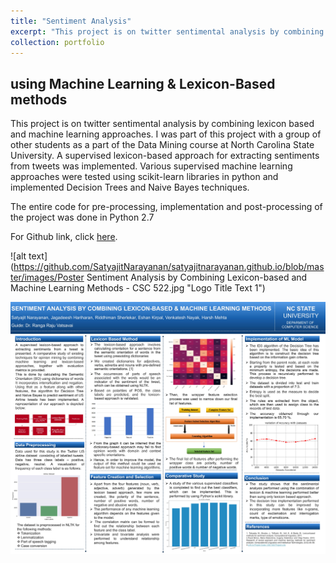 ```yaml
---
title: "Sentiment Analysis"
excerpt: "This project is on twitter sentimental analysis by combining lexicon based and machine learning approaches"
collection: portfolio
---
```


## using Machine Learning & Lexicon-Based methods

This project is on twitter sentimental analysis by combining lexicon based and machine learning approaches. I was part of this project with a group of other students as a part of the Data Mining course at North Carolina State University. A supervised lexicon-based approach for extracting sentiments from tweets was implemented. Various supervised machine learning approaches were tested using scikit-learn libraries in python and implemented Decision Trees and Naive Bayes techniques.

The entire code for pre-processing, implementation and post-processing of the project was done in Python 2.7

For Github link, click [here](https://github.com/SatyajitNarayanan/Sentiment-Analysis-using-Machine-Learning-and-Lexicon-Based-methods).

![alt text](https://github.com/SatyajitNarayanan/satyajitnarayanan.github.io/blob/master/images/Poster Sentiment Analysis by Combining Lexicon-based and Machine Learning Methods - CSC 522.jpg "Logo Title Text 1")

<img src="https://github.com/SatyajitNarayanan/satyajitnarayanan.github.io/raw/master/images/Poster%20Sentiment%20Analysis%20by%20Combining%20Lexicon-based%20and%20Machine%20Learning%20Methods%20-%20CSC%20522.jpg" alt="Poster Image">
